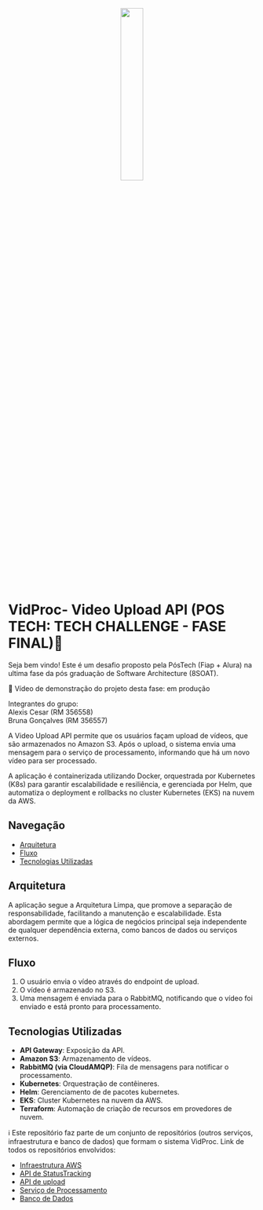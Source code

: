 <div align="center">
<img src="https://github.com/user-attachments/assets/208a0ebb-ca7c-4b0b-9f68-0b35050a9880" width="30%" />
</div>

# VidProc- Video Upload API (POS TECH: TECH CHALLENGE - FASE FINAL)🚀

Seja bem vindo! Este é um desafio proposto pela PósTech (Fiap + Alura) na ultima fase da pós graduação de Software Architecture (8SOAT).

📼 Vídeo de demonstração do projeto desta fase: em produção

Integrantes do grupo:<br>
Alexis Cesar (RM 356558)<br>
Bruna Gonçalves (RM 356557)

A Video Upload API permite que os usuários façam upload de vídeos, que são armazenados no Amazon S3. Após o upload, o sistema envia uma mensagem para o serviço de processamento, informando que há um novo vídeo para ser processado.

A aplicação é containerizada utilizando Docker, orquestrada por Kubernetes (K8s) para garantir escalabilidade e resiliência, e gerenciada por Helm, que automatiza o deployment e rollbacks no cluster Kubernetes (EKS) na nuvem da AWS.

## Navegação
- [Arquitetura](#arquitetura)
- [Fluxo](#funcionalidades)
- [Tecnologias Utilizadas](#tecnologias-utilizadas)

## Arquitetura

A aplicação segue a Arquitetura Limpa, que promove a separação de responsabilidade, facilitando a manutenção e escalabilidade. Esta abordagem permite que a lógica de negócios principal seja independente de qualquer dependência externa, como bancos de dados ou serviços externos.

## Fluxo
 
1. O usuário envia o vídeo através do endpoint de upload.
2. O vídeo é armazenado no S3.
3. Uma mensagem é enviada para o RabbitMQ, notificando que o vídeo foi enviado e está pronto para processamento.

## Tecnologias Utilizadas
 
- **API Gateway**: Exposição da API.
- **Amazon S3**: Armazenamento de vídeos.
- **RabbitMQ (via CloudAMQP)**: Fila de mensagens para notificar o processamento.
- **Kubernetes**: Orquestração de contêineres.
- **Helm**: Gerenciamento de de pacotes kubernetes.
- **EKS**: Cluster Kubernetes na nuvem da AWS.
- **Terraform**: Automação de criação de recursos em provedores de nuvem.

ℹ️ Este repositório faz parte de um conjunto de repositórios (outros serviços, infraestrutura e banco de dados) que formam o sistema VidProc. Link de todos os repositórios envolvidos:
- [Infraestrutura AWS](https://github.com/BrunaPisera/postech-tc-infra)
- [API de StatusTracking](https://github.com/BrunaPisera/postech-tc-status-tracking-api)
- [API de upload](https://github.com/BrunaPisera/postech-tc-upload)
- [Serviço de Processamento](https://github.com/BrunaPisera/postech-tc-process-service)
- [Banco de Dados](https://github.com/BrunaPisera/postech-tc-db)
